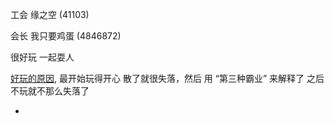 
工会 缘之空 (41103)

会长 我只要鸡蛋 (4846872)

很好玩 一起耍人

[好玩的原因](https://github.com/7900ms/nottheater_deserted/blob/master/small/小伎俩.md), 最开始玩得开心 散了就很失落，然后 用 “第三种霸业” 来解释了 之后 不玩就不那么失落了

-
